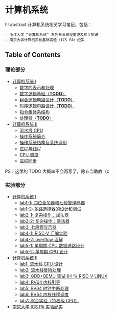 # 计算机系统

!!! abstract
    计算机系统相关学习笔记。包括：

    - 浙江大学 “计算机系统” 系列专业课程笔记及相关知识
    - 南京大学计算机系统基础实验（ICS PA）纪实

## Table of Contents
### 理论部分
- [计算机系统 Ⅰ](cs1/)
    - [数字的表示和处理](cs1/topic1/)
    - [数字逻辑基础（**TODO**）](cs1/topic2/)
    - [组合逻辑电路设计（**TODO**）](cs1/topic3/)
    - [时序逻辑电路设计（**TODO**）](cs1/topic4/)
    - [指令集体系结构](cs1/topic5/)
    - [处理器（**TODO**）](cs1/topic6/)
- [计算机系统 Ⅱ](cs2/)
    - [流水线 CPU](cs2/topic1/)
    - [操作系统简介](cs2/topic2/)
    - [操作系统结构及系统调用](cs2/topic3/)
    - [进程与线程](cs2/topic4/)
    - [CPU 调度](cs2/topic5/)
    - [进程同步](cs2/topic6/)

PS：这里的 TODO 大概率不会再写了，除非当助教（x

### 实验部分
- [计算机系统 Ⅰ](cs1/)
    - [lab1-1: 四位全加器和七段管译码器](cs1/lab1-1/)
    - [lab1-2: 多路选择器的设计和测试](cs1/lab1-2/)
    - [lab2-1: 复杂操作：加法器](cs1/lab2-1/)
    - [lab2-2: 复杂操作：乘法器](cs1/lab2-2/)
    - [lab3: 七段管显示器](cs1/lab3/)
    - [lab4-1: RISC-V 汇编实验](cs1/lab4-1/)
    - [lab4-2: overflow 理解](cs1/lab4-2/)
    - [lab5-1: 单周期 CPU 数据通路设计](cs1/lab5-1/)
    - [lab5-2: 单周期 CPU 设计](cs1/lab5-2/)
- [计算机系统 Ⅱ](cs2/)
    - [lab1: 流水线 CPU 设计](cs2/lab1/)
    - [lab2: 流水线冒险处理](cs2/lab2/)
    - [lab3: GDB+QEMU 调试 64 位 RISC-V LINUX](cs2/lab3/)
    - [lab4: RV64 内核引导](cs2/lab4/)
    - [lab5: RV64 时钟中断处理](cs2/lab5/)
    - [lab6: RV64 内核线程调度](cs2/lab6/)
    - [lab7: 综合实验（特权级 CPU）](cs2/lab7/)
- [南京大学 ICS PA 实验纪实](pa/)